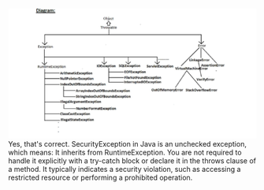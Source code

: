![img_2.png](img_2.png)
Yes, that's correct. SecurityException in Java is an unchecked exception, which means:
It inherits from RuntimeException.
You are not required to handle it explicitly with a try-catch block or declare it in the throws clause of a method.
It typically indicates a security violation, such as accessing a restricted resource or performing a prohibited operation.